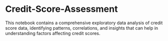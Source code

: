 # Credit-Score-Assessment
This notebook contains a comprehensive exploratory data analysis of credit score data, identifying patterns, correlations, and insights that can help in understanding factors affecting credit scores.
